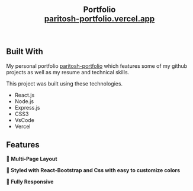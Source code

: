 <h2 align="center">
  <a href="" target="_blank"></a>
  Portfolio <br/>
  <a href="https://paritosh-portfolio.vercel.app/" target="_blank">paritosh-portfolio.vercel.app</a>
</h2>
<div align="center">
<!--   <img alt="Demo" src="./Images/readme-img1.png" /> -->
</div>

<br/>

## Built With

My personal portfolio <a href="https://paritosh-portfolio.vercel.app/" target="_blank">paritosh-portfolio</a> which features some of my github projects as well as my resume and technical skills.<br/>

This project was built using these technologies.

- React.js
- Node.js
- Express.js
- CSS3
- VsCode
- Vercel

## Features

**📖 Multi-Page Layout**

**🎨 Styled with React-Bootstrap and Css with easy to customize colors**

**📱 Fully Responsive**
